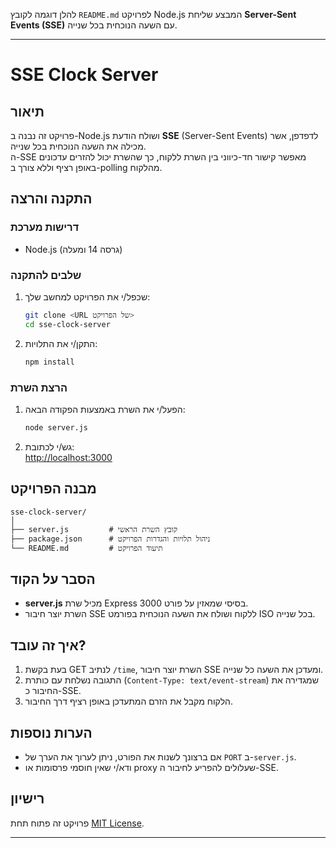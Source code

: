 להלן דוגמה לקובץ `README.md` לפרויקט Node.js המבצע שליחת **Server-Sent Events (SSE)** עם השעה הנוכחית בכל שנייה.

---

# SSE Clock Server  

## תיאור  
פרויקט זה נבנה ב-Node.js ושולח הודעת **SSE** (Server-Sent Events) לדפדפן, אשר מכילה את השעה הנוכחית בכל שנייה.  
ה-SSE מאפשר קישור חד-כיווני בין השרת ללקוח, כך שהשרת יכול להזרים עדכונים באופן רציף וללא צורך ב-polling מהלקוח.

## התקנה והרצה  

### דרישות מערכת  
- Node.js (גרסה 14 ומעלה)

### שלבים להתקנה  
1. שכפל/י את הפרויקט למחשב שלך:
   ```bash
   git clone <URL של הפרויקט>
   cd sse-clock-server
   ```
2. התקן/י את התלויות:
   ```bash
   npm install
   ```

### הרצת השרת  
1. הפעל/י את השרת באמצעות הפקודה הבאה:
   ```bash
   node server.js
   ```

2. גש/י לכתובת:  
   [http://localhost:3000](http://localhost:3000)

## מבנה הפרויקט  
```
sse-clock-server/
│
├── server.js         # קובץ השרת הראשי
├── package.json      # ניהול תלויות והגדרות הפרויקט
└── README.md         # תיעוד הפרויקט
```

## הסבר על הקוד  
- **server.js** מכיל שרת Express בסיסי שמאזין על פורט 3000.
- השרת יוצר חיבור SSE ללקוח ושולח את השעה הנוכחית בפורמט ISO בכל שנייה.


## איך זה עובד?  
1. בעת בקשת GET לנתיב `/time`, השרת יוצר חיבור SSE ומעדכן את השעה כל שנייה.
2. התגובה נשלחת עם כותרת (`Content-Type: text/event-stream`) שמגדירה את החיבור כ-SSE.
3. הלקוח מקבל את הזרם המתעדכן באופן רציף דרך החיבור.

## הערות נוספות  
- אם ברצונך לשנות את הפורט, ניתן לערוך את הערך של `PORT` ב-`server.js`.
- ודא/י שאין חוסמי פרסומות או proxy שעלולים להפריע לחיבור ה-SSE.

## רישיון  
פרויקט זה פתוח תחת [MIT License](https://opensource.org/licenses/MIT).  

---
